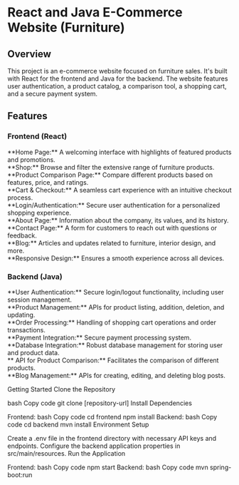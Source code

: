 <h1>React and Java E-Commerce Website (Furniture)</h1>
<h2>Overview</h2>
This project is an e-commerce website focused on furniture sales. It's built with React for the frontend and Java for the backend. The website features user authentication, a product catalog, a comparison tool, a shopping cart, and a secure payment system.

<h2>Features</h2>

<h3>Frontend (React)</h3>
**Home Page:** A welcoming interface with highlights of featured products and promotions.<br/>
**Shop:** Browse and filter the extensive range of furniture products.<br/>
**Product Comparison Page:** Compare different products based on features, price, and ratings.<br/>
**Cart & Checkout:** A seamless cart experience with an intuitive checkout process.<br/>
**Login/Authentication:** Secure user authentication for a personalized shopping experience.<br/>
**About Page:** Information about the company, its values, and its history.<br/>
**Contact Page:** A form for customers to reach out with questions or feedback.<br/>
**Blog:** Articles and updates related to furniture, interior design, and more.<br/>
**Responsive Design:** Ensures a smooth experience across all devices.<br/>
<h3>Backend (Java)</h3>
**User Authentication:** Secure login/logout functionality, including user session management.<br/>
**Product Management:** APIs for product listing, addition, deletion, and updating.<br/>
**Order Processing:** Handling of shopping cart operations and order transactions.<br/>
**Payment Integration:** Secure payment processing system.<br/>
**Database Integration:** Robust database management for storing user and product data.<br/>**
API for Product Comparison:** Facilitates the comparison of different products.<br/>
**Blog Management:** APIs for creating, editing, and deleting blog posts.<br/>

Getting Started
Clone the Repository

bash
Copy code
git clone [repository-url]
Install Dependencies

Frontend:
bash
Copy code
cd frontend
npm install
Backend:
bash
Copy code
cd backend
mvn install
Environment Setup

Create a .env file in the frontend directory with necessary API keys and endpoints.
Configure the backend application properties in src/main/resources.
Run the Application

Frontend:
bash
Copy code
npm start
Backend:
bash
Copy code
mvn spring-boot:run
